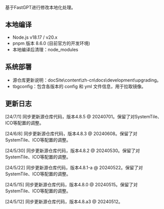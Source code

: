 基于FastGPT进行修改本地化处理。


## 本地编译
- Node.js v18.17 / v20.x
- pnpm 版本 8.6.0 (目前官方的开发环境)
- 本地编译后清理：node_modules 


## 系统部署
- 源仓库更新说明：docSite\content\zh-cn\docs\development\upgrading。
- tbgconfig：包含各版本的 config 和 yml 文件信息，用于拉取镜像。



## 更新日志

[24/7/1] 同步更新源仓库代码，版本4.8.5 @ 20240701。保留了对SystemTile、ICO等配置的调整。

[24/6/8] 同步更新源仓库代码，版本4.8.3 @ 20240608。保留了对SystemTile、ICO等配置的调整。

[24/5/30] 同步更新源仓库代码，版本4.8.2 @ 20240530。保留了对SystemTile、ICO等配置的调整。

[24/5/22] 同步更新源仓库代码，版本4.8.1-a @ 20240522。保留了对SystemTile、ICO等配置的调整。

[24/5/15] 同步更新源仓库代码，版本4.8.0 @ 20240515。保留了对SystemTile、ICO等配置的调整。

[24/5/12] 同步更新源仓库代码，版本4.8.a3 @ 20240512。


